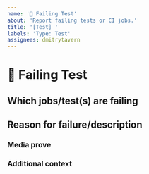 ```yaml
---
name: '💉 Failing Test'
about: 'Report failing tests or CI jobs.'
title: '[Test] '
labels: 'Type: Test'
assignees: dmitrytavern
---
```


# **💉 Failing Test**

## **Which jobs/test(s) are failing**

<!-- The CI jobs or tests that are failing -->

## **Reason for failure/description**

<!-- Try to describe why the test is failing or what we are missing to make it pass. -->

### **Media prove**

<!-- If applicable, add screenshots or videos to help explain your problem. -->

### **Additional context**

<!-- Add any other context or additional information about the problem here. -->
